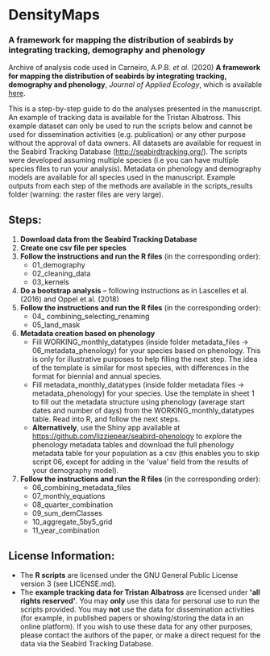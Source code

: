 # DensityMaps

### A framework for mapping the distribution of seabirds by integrating tracking, demography and phenology

Archive of analysis code used in Carneiro, A.P.B. *et al.* (2020) **A framework for mapping the distribution of seabirds by integrating tracking, demography and phenology**, *Journal of Applied Ecology*, which is available [here](https://besjournals.onlinelibrary.wiley.com/doi/full/10.1111/1365-2664.13568).

This is a step-by-step guide to do the analyses presented in the manuscript. An example of tracking data is available for the Tristan Albatross. This example dataset can only be used to run the scripts below and cannot be used for dissemination activities (e.g. publication) or any other purpose without the approval of data owners. All datasets are available for request in the Seabird Tracking Database (http://seabirdtracking.org/). The scripts were developed assuming multiple species (i.e you can have multiple species files to run your analysis). Metadata on phenology and demography models are available for all species used in the manuscript. Example outputs from each step of the methods are available in the scripts_results folder (warning: the raster files are very large).

## Steps:
1. **Download data from the Seabird Tracking Database**
1. **Create one csv file per species**
1. **Follow the instructions and run the R files** (in the corresponding order):
    * 01_demography 
    * 02_cleaning_data
    * 03_kernels
1. **Do a bootstrap analysis** – following instructions as in Lascelles et al. (2016) and Oppel et al. (2018)
1. **Follow the instructions and run the R files** (in the corresponding order):
    * 04_ combining_selecting_renaming
    * 05_land_mask
1. **Metadata creation based on phenology**
    * Fill WORKING_monthly_datatypes (inside folder metadata_files -> 06_metadata_phenology) for your species based on phenology. This is only for illustrative purposes to help filling the next step. The idea of the template is similar for most species, with differences in the format for biennial and annual species. 
    * Fill metadata_monthly_datatypes (inside folder metadata files -> metadata_phenology) for your species. Use the template in sheet 1 to fill out the metadata structure using phenology (average start dates and number of days) from the WORKING_monthly_datatypes table. Read into R, and follow the next steps.
    * **Alternatively**, use the Shiny app available at https://github.com/lizziepear/seabird-phenology to explore the phenology metadata tables and download the full phenology metadata table for your population as a csv (this enables you to skip script 06, except for adding in the 'value' field from the results of your demography model).
1. **Follow the instructions and run the R files** (in the corresponding order):
    * 06_combining_metadata_files
    * 07_monthly_equations
    * 08_quarter_combination
    * 09_sum_demClasses
    * 10_aggregate_5by5_grid
    * 11_year_combination

## License Information:
* The **R scripts** are licensed under the GNU General Public License version 3 (see LICENSE.md).
* The **example tracking data for Tristan Albatross** are licensed under **'all rights reserved'**. You may **only** use this data for personal use to run the scripts provided. You may **not** use the data for dissemination activities (for example, in published papers or showing/storing the data in an online platform). If you wish to use these data for any other purposes, please contact the authors of the paper, or make a direct request for the data via the Seabird Tracking Database.
